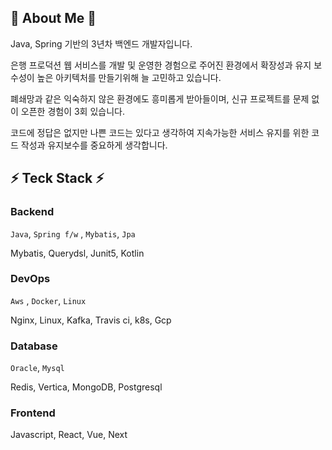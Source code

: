  <!--
<div align="center">
</br>
<p align="center">
<h3 align="center"><b>🛠 Tech Stack 🛠</b></h3>
<img src="https://img.shields.io/badge/Java-007396?style=flat-square&logo=Java&logoColor=white"/></a> &nbsp 
<img src="https://img.shields.io/badge/Python-3776AB?style=flat-square&logo=Python&logoColor=white"/></a> &nbsp
<img src="https://img.shields.io/badge/Spring Boot-6DB33F?style=flat-square&logo=SpringBoot&logoColor=white"/></a> &nbsp 
<img src="https://img.shields.io/badge/HTML5-E34F26?style=flat-square&logo=HTML5&logoColor=white"/></a> &nbsp
<img src="https://img.shields.io/badge/CSS3-1572B6?style=flat-square&logo=CSS3&logoColor=white"/></a> &nbsp
<img src="https://img.shields.io/badge/JavaScript-F7DF1E?style=flat-square&logo=JavaScript&logoColor=white"/></a> &nbsp
<img src="https://img.shields.io/badge/Android-3DDC84?style=flat-square&logo=Android&logoColor=white"/></a> &nbsp 
<img src="https://img.shields.io/badge/MariaDB-47A248?style=flat-square&logo=MariaDB&logoColor=white"/></a> &nbsp 
<img src="https://img.shields.io/badge/MySQL-4479A1?style=flat-square&logo=MySQL&logoColor=white"/></a> &nbsp
-->
 <!-- ![Anurag's GitHub stats](https://github-readme-stats.vercel.app/api?username=sasca37&show_icons=true&theme=buefy) -->
</div>

🌱 About Me 🌱
---

Java, Spring 기반의 3년차 백엔드 개발자입니다.

은행 프로덕션 웹 서비스를 개발 및 운영한 경험으로 주어진 환경에서 확장성과 유지 보수성이 높은 아키텍처를 만들기위해 늘 고민하고 있습니다.

폐쇄망과 같은 익숙하지 않은 환경에도 흥미롭게 받아들이며, 신규 프로젝트를 문제 없이 오픈한 경험이 3회 있습니다.

코드에 정답은 없지만 나쁜 코드는 있다고 생각하여 지속가능한 서비스 유지를 위한 코드 작성과 유지보수를 중요하게 생각합니다.

⚡ Teck Stack ⚡
---

### Backend


`Java`, `Spring f/w` , `Mybatis`,  `Jpa` 

Mybatis, Querydsl, Junit5, Kotlin

### DevOps

`Aws` , `Docker`, `Linux`

Nginx, Linux, Kafka, Travis ci, k8s, Gcp

### Database


`Oracle`, `Mysql` 

Redis,  Vertica, MongoDB, Postgresql

### Frontend

Javascript, React, Vue, Next

<!--
https://simpleicons.org/ 
<img src="https://img.shields.io/badge/Amazon AWS-232F3E?style=flat-square&logo=Amazon%20AWS&logoColor=white"/></a> &nbsp
<img src="https://img.shields.io/badge/Node.js-339933?style=flat-square&logo=Node.js&logoColor=white"/></a> &nbsp
<img src="https://img.shields.io/badge/C-00599C?style=flat-square&logo=C%2B%2B&logoColor=white"/></a> &nbsp 
**sasca37/sasca37** is a ✨ _special_ ✨ repository because its `README.md` (this file) appears on your GitHub profile.

Here are some ideas to get you started:

- 🔭 I’m currently working on ...
- 🌱 I’m currently learning ...
- 👯 I’m looking to collaborate on ...
- 🤔 I’m looking for help with ...
- 💬 Ask me about ...
- 📫 How to reach me: ...
- 😄 Pronouns: ...
- ⚡ Fun fact: ...
-->
